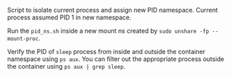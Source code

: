 Script to isolate current process and assign new PID namespace. Current process assumed PID 1 in new namespace.

Run the `pid_ns.sh` inside a new mount ns created by `sudo unshare -fp --mount-proc`.

Verify the PID of `sleep` process from inside and outside the container namespace using `ps aux`. You can filter out the appropriate process outside the container using `ps aux | grep sleep`.

